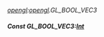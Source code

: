 _[opengl](../../modules/opengl/opengl-module.md):[opengl](../../modules/opengl/opengl-module.md).GL\_BOOL\_VEC3_
##### Const GL\_BOOL\_VEC3:[Int](../../modules/wonkey/wonkey-types-int.md)
